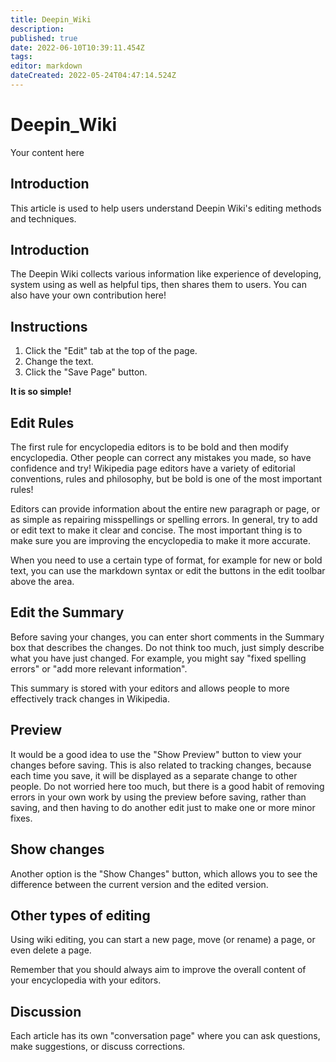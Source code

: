 ```yaml
---
title: Deepin_Wiki
description: 
published: true
date: 2022-06-10T10:39:11.454Z
tags: 
editor: markdown
dateCreated: 2022-05-24T04:47:14.524Z
---
```


# Deepin_Wiki
Your content here
## Introduction

This article is used to help users understand Deepin Wiki's editing methods and techniques.
## Introduction

The Deepin Wiki collects various information like experience of developing, system using  as well as helpful tips, then shares them to users. You can also have your own contribution here!

## Instructions

1. Click the "Edit" tab at the top of the page.
2. Change the text.
3. Click the "Save Page" button.

**It is so simple!**

## Edit Rules

The first rule for encyclopedia editors is to be bold and then modify encyclopedia. Other people can correct any mistakes you made, so have confidence and try! Wikipedia page editors have a variety of editorial conventions, rules and philosophy, but be bold is one of the most important rules!

Editors can provide information about the entire new paragraph or page, or as simple as repairing misspellings or spelling errors. In general, try to add or edit text to make it clear and concise. The most important thing is to make sure you are improving the encyclopedia to make it more accurate.

When you need to use a certain type of format, for example for new or bold text, you can use the markdown syntax or edit the buttons in the edit toolbar above the area.

## Edit the Summary

Before saving your changes, you can enter short comments in the Summary box that describes the changes. Do not think too much, just simply describe what you have just changed. For example, you might say "fixed spelling errors" or "add more relevant information".

This summary is stored with your editors and allows people to more effectively track changes in Wikipedia.

## Preview

It would be a good idea to use the "Show Preview" button to view your changes before saving. This is also related to tracking changes, because each time you save, it will be displayed as a separate change to other people. Do not worried here too much, but there is a good habit of removing errors in your own work by using the preview before saving, rather than saving, and then having to do another edit just to make one or more minor fixes.

## Show changes

Another option is the "Show Changes" button, which allows you to see the difference between the current version and the edited version.

## Other types of editing

Using wiki editing, you can start a new page, move (or rename) a page, or even delete a page.

Remember that you should always aim to improve the overall content of your encyclopedia with your editors.

## Discussion

Each article has its own "conversation page" where you can ask questions, make suggestions, or discuss corrections.
